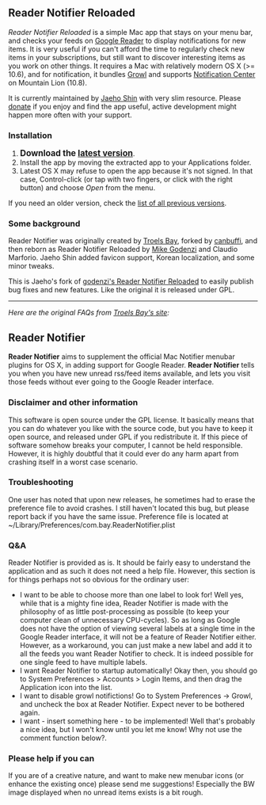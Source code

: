 ## Reader Notifier Reloaded

*Reader Notifier Reloaded* is a simple Mac app that stays on your menu bar, and checks your feeds on [Google Reader](http://www.google.com/reader/) to display notifications for new items.
It is very useful if you can't afford the time to regularly check new items in your subscriptions, but still want to discover interesting items as you work on other things.
It requires a Mac with relatively modern OS X (>= 10.6), and for notification, it bundles [Growl](http://growl.info) and supports [Notification Center](http://www.apple.com/osx/whats-new/#notification-center) on Mountain Lion (10.8).

It is currently maintained by [Jaeho Shin](http://github.com/netj) with very slim resource.
Please [donate](https://www.paypal.com/cgi-bin/webscr?cmd=_donations&business=Jaeho%2eShin%40Gmail%2ecom&lc=US&item_name=Reader%20Notifier%20Reloaded%20development%20support&currency_code=USD&bn=PP%2dDonationsBF%3abtn_donate_LG%2egif%3aNonHosted) if you enjoy and find the app useful, active development might happen more often with your support.

### Installation

1. <big>**Download the [latest version](http://j.mp/ReaderNotifierDownload)**</big>.
2. Install the app by moving the extracted app to your Applications folder.
3. Latest OS X may refuse to open the app because it's not signed.  In that case, Control-click (or tap with two fingers, or click with the right button) and choose *Open* from the menu.

If you need an older version, check the [list of all previous versions](http://j.mp/ReaderNotifierAllVersions).

### Some background

Reader Notifier was originally created by [Troels Bay](http://troelsbay.eu/), forked by [canbuffi](http://github.com/canbuffi), and then reborn as Reader Notifier Reloaded by [Mike Godenzi](https://github.com/godenzim) and Claudio Marforio.  Jaeho Shin added favicon support, Korean localization, and some minor tweaks.

This is Jaeho's fork of [godenzi's Reader Notifier Reloaded](https://github.com/godenzim/readernotifier) to easily publish bug fixes and new features.  Like the original it is released under GPL.

----

*Here are the original FAQs from [Troels Bay's site](http://troelsbay.eu/software/reader):*

## Reader Notifier

**Reader Notifier** aims to supplement the official Mac Notifier menubar plugins for OS X, in adding support for Google Reader. **Reader Notifier** tells you when you have new unread rss/feed items available, and lets you visit those feeds without ever going to the Google Reader interface.

### Disclaimer and other information

This software is open source under the GPL license. It basically means that you can do whatever you like with the source code, but you have to keep it open source, and released under GPL if you redistribute it.
If this piece of software somehow breaks your computer, I cannot be held responsible. However, it is highly doubtful that it could ever do any harm apart from crashing itself in a worst case scenario. 

### Troubleshooting

One user has noted that upon new releases, he sometimes had to erase the preference file to avoid crashes. I still haven't located this bug, but please report back if you have the same issue. Preference file is located at ~/Library/Preferences/com.bay.ReaderNotifier.plist

### Q&A

Reader Notifier is provided as is. It should be fairly easy to understand the application and as such it does not need a help file. However, this section is for things perhaps not so obvious for the ordinary user:

* I want to be able to choose more than one label to look for! Well yes, while that is a mighty fine idea, Reader Notifier is made with the philosophy of as little post-processing as possible (to keep your computer clean of unnecessary CPU-cycles). So as long as Google does not have the option of viewing several labels at a single time in the Google Reader interface, it will not be a feature of Reader Notifier either. However, as a workaround, you can just make a new label and add it to all the feeds you want Reader Notifier to check. It is indeed possible for one single feed to have multiple labels.
* I want Reader Notifier to startup automatically! Okay then, you should go to System Preferences > Accounts > Login Items, and then drag the Application icon into the list.
* I want to disable growl notifictions! Go to System Preferences -> Growl, and uncheck the box at Reader Notifier. Expect never to be bothered again.
* I want - insert something here - to be implemented! Well that's probably a nice idea, but I won't know until you let me know! Why not use the comment function below?.

### Please help if you can

If you are of a creative nature, and want to make new menubar icons (or enhance the existing once) please send me suggestions! Especially the BW image displayed when no unread items exists is a bit rough. 
